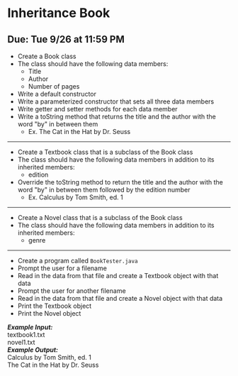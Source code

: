 # Inheritance Book

## Due: Tue 9/26 at 11:59 PM

- Create a Book class
- The class should have the following data members:
  - Title
  - Author
  - Number of pages
- Write a default constructor
- Write a parameterized constructor that sets all three data members
- Write getter and setter methods for each data member
- Write a toString method that returns the title and the author with the word "by" in between them
  - Ex. The Cat in the Hat by Dr. Seuss
- - - - - - - - - - - -
- Create a Textbook class that is a subclass of the Book class
- The class should have the following data members in addition to its inherited members:
  - edition
- Override the toString method to return the title and the author with the word "by" in between them followed by the edition number
  - Ex. Calculus by Tom Smith, ed. 1
- - - - - - - - - - - -
- Create a Novel class that is a subclass of the Book class
- The class should have the following data members in addition to its inherited members:
  - genre
- - - - - - - - - - - -
- Create a program called `BookTester.java`
- Prompt the user for a filename
- Read in the data from that file and create a Textbook object with that data
- Prompt the user for another filename
- Read in the data from that file and create a Novel object with that data
- Print the Textbook object
- Print the Novel object

***Example Input:***\
textbook1.txt\
novel1.txt\
***Example Output:***\
Calculus by Tom Smith, ed. 1\
The Cat in the Hat by Dr. Seuss
